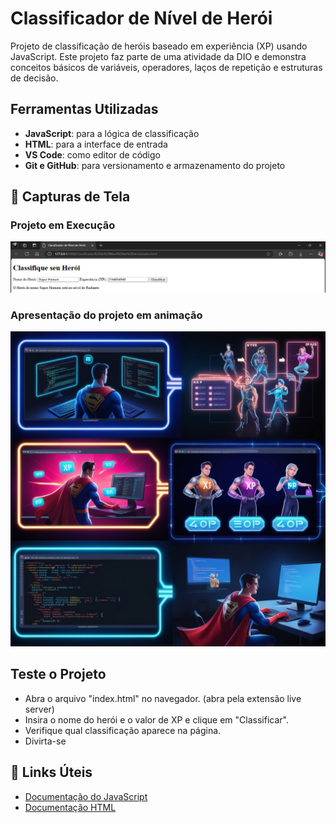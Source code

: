 # Classificador de Nível de Herói

Projeto de classificação de heróis baseado em experiência (XP) usando JavaScript. Este projeto faz parte de uma atividade da DIO e demonstra conceitos básicos de variáveis, operadores, laços de repetição e estruturas de decisão.

## Ferramentas Utilizadas
- **JavaScript**: para a lógica de classificação
- **HTML**: para a interface de entrada
- **VS Code**: como editor de código
- **Git e GitHub**: para versionamento e armazenamento do projeto

## 🎥 Capturas de Tela

### Projeto em Execução
![Execução](https://github.com/AraujoTech1/classificador-de-heroi/blob/main/Projeto-Heroi/execu%C3%A7%C3%A3o.png.png)

### Apresentação do projeto em animação
![Apresentação](https://github.com/AraujoTech1/classificador-de-heroi/blob/main/Projeto-Heroi/apresenta%C3%A7%C3%A3o.png.jpg)

## Teste o Projeto
- Abra o arquivo "index.html" no navegador. (abra pela extensão live server)
- Insira o nome do herói e o valor de XP e clique em "Classificar".
- Verifique qual classificação aparece  na página. 
- Divirta-se 

## 🔗 Links Úteis

- [Documentação do JavaScript](https://developer.mozilla.org/pt-BR/docs/Web/JavaScript)
- [Documentação HTML](https://developer.mozilla.org/pt-BR/docs/Web/HTML)

